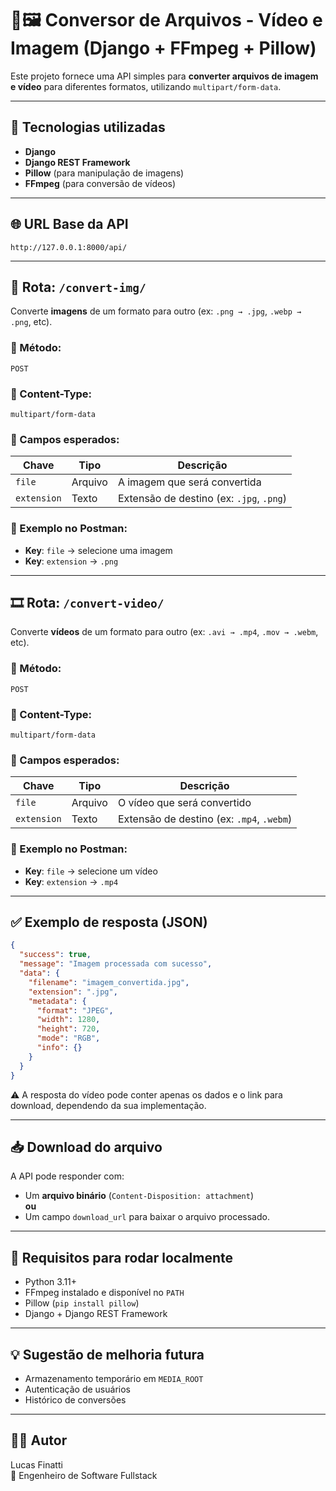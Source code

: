 # 🎥🖼️ Conversor de Arquivos - Vídeo e Imagem (Django + FFmpeg + Pillow)

Este projeto fornece uma API simples para **converter arquivos de imagem e vídeo** para diferentes formatos, utilizando `multipart/form-data`.

---

## 🚀 Tecnologias utilizadas

- **Django**
- **Django REST Framework**
- **Pillow** (para manipulação de imagens)
- **FFmpeg** (para conversão de vídeos)

---

## 🌐 URL Base da API

```
http://127.0.0.1:8000/api/
```

---

## 📸 Rota: `/convert-img/`

Converte **imagens** de um formato para outro (ex: `.png → .jpg`, `.webp → .png`, etc).

### 🔧 Método:
```
POST
```

### 🧾 Content-Type:
```
multipart/form-data
```

### 🧵 Campos esperados:

| Chave       | Tipo     | Descrição                                      |
|-------------|----------|-----------------------------------------------|
| `file`      | Arquivo  | A imagem que será convertida                  |
| `extension` | Texto    | Extensão de destino (ex: `.jpg`, `.png`)      |

### 🧪 Exemplo no Postman:

- **Key**: `file` → selecione uma imagem
- **Key**: `extension` → `.png`

---

## 🎞️ Rota: `/convert-video/`

Converte **vídeos** de um formato para outro (ex: `.avi → .mp4`, `.mov → .webm`, etc).

### 🔧 Método:
```
POST
```

### 🧾 Content-Type:
```
multipart/form-data
```

### 🧵 Campos esperados:

| Chave       | Tipo     | Descrição                                      |
|-------------|----------|-----------------------------------------------|
| `file`      | Arquivo  | O vídeo que será convertido                   |
| `extension` | Texto    | Extensão de destino (ex: `.mp4`, `.webm`)     |

### 🧪 Exemplo no Postman:

- **Key**: `file` → selecione um vídeo
- **Key**: `extension` → `.mp4`

---

## ✅ Exemplo de resposta (JSON)

```json
{
  "success": true,
  "message": "Imagem processada com sucesso",
  "data": {
    "filename": "imagem_convertida.jpg",
    "extension": ".jpg",
    "metadata": {
      "format": "JPEG",
      "width": 1280,
      "height": 720,
      "mode": "RGB",
      "info": {}
    }
  }
}
```

⚠️ A resposta do vídeo pode conter apenas os dados e o link para download, dependendo da sua implementação.

---

## 📥 Download do arquivo

A API pode responder com:
- Um **arquivo binário** (`Content-Disposition: attachment`)  
**ou**
- Um campo `download_url` para baixar o arquivo processado.

---

## 🧰 Requisitos para rodar localmente

- Python 3.11+
- FFmpeg instalado e disponível no `PATH`
- Pillow (`pip install pillow`)
- Django + Django REST Framework

---

## 💡 Sugestão de melhoria futura

- Armazenamento temporário em `MEDIA_ROOT`
- Autenticação de usuários
- Histórico de conversões

---

## 👨‍💻 Autor

Lucas Finatti  
💼 Engenheiro de Software Fullstack  
